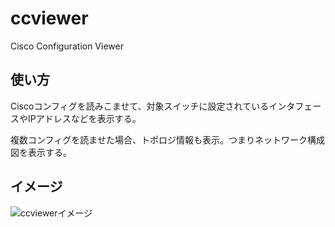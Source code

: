 # ccviewer
Cisco Configuration Viewer

## 使い方
Ciscoコンフィグを読みこませて、対象スイッチに設定されているインタフェースやIPアドレスなどを表示する。

複数コンフィグを読ませた場合、トポロジ情報も表示。つまりネットワーク構成図を表示する。

## イメージ
![ccviewerイメージ](http://i.imgur.com/T6gbx68.jpg)